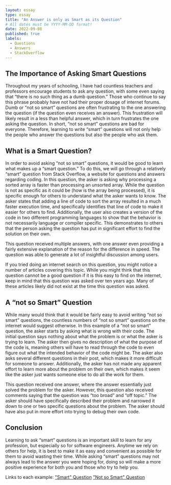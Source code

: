 ```yaml
---
layout: essay
type: essay
title: "An Answer is only as Smart as its Question"
# All dates must be YYYY-MM-DD format!
date: 2022-09-08
published: true
labels:
  - Questions
  - Answers
  - StackOverflow
---
```


## The Importance of Asking Smart Questions
 
Throughout my years of schooling, I have had countless teachers and professors encourage students to ask any question, with some even saying that “there is no such thing as a dumb question.” Those who continue to say this phrase probably have not had their proper dosage of internet forums. Dumb or “not so smart” questions are often frustrating to the one answering the question (if the question even receives an answer). This frustration will likely result in a less than helpful answer, which in turn frustrates the one asking the question. In short, “not so smart” questions are bad for everyone. Therefore, learning to write “smart” questions will not only help the people who answer the questions but also the people who ask them. 

## What is a Smart Question?

In order to avoid asking “not so smart” questions, it would be good to learn what makes up a “smart question.” To do this, we will go through a relatively “smart” question from Stack Overflow, a website for questions and answers regarding coding. In this question, the asker is asking why processing a sorted array is faster than processing an unsorted array. While the question is not as specific as it could be (how is the array being processed), it is specific enough for others to understand what the asker wants to know. The asker states that adding a line of code to sort the array resulted in a much faster execution time, and specifically identifies that line of code to make it easier for others to find. Additionally, the user also creates a version of the code in two different programming languages to show that the behavior is not necessarily language or compiler specific. This demonstrates to others that the person asking the question has put in significant effort to find the solution on their own. 

This question received multiple answers, with one answer even providing a fairly extensive explanation of the reason for the difference in speed. The question was able to generate a lot of insightful discussion among users. 

If you tried doing an internet search on this question, you might notice a number of articles covering this topic. While you might think that this question cannot be a good question if it is this easy to find on the internet, keep in mind that this question was asked over ten years ago. Many of these articles likely did not exist at the time this question was asked. 

## A “not so Smart” Question

While many would think that it would be fairly easy to avoid writing “not so smart” questions, the countless numbers of “not so smart” questions on the internet would suggest otherwise. In this example of a “not so smart” question, the asker starts by asking what is wrong with their code. The initial question says nothing about what the problem is or what the asker is trying to learn. The asker then gives no description of what the purpose of the code is, meaning others will have to read through the code to even figure out what the intended behavior of the code might be. The asker also asks several different questions in their post, which makes it more difficult for someone to answer. Additionally, the asker has not made any apparent effort to learn more about the problem on their own, which makes it seem like the asker just wants someone else to do all the work for them. 

This question received one answer, where the answer essentially just solved the problem for the asker. However, this question also received comments saying that the question was “too broad” and “off topic.” The asker should have specifically described their problem and narrowed it down to one or two specific questions about the problem. The asker should have also put in more effort into trying to debug their own code. 

## Conclusion

Learning to ask “smart” questions is an important skill to learn for any profession, but especially so for software engineers. Anytime we rely on others for help, it is best to make it as easy and convenient as possible for them to avoid wasting their time. While asking “smart” questions may not always lead to the answer you were hoping for, doing so will make a more positive experience for both you and those who try to help you. 

Links to each example: 
["Smart" Question](https://stackoverflow.com/questions/11227809/why-is-processing-a-sorted-array-faster-than-processing-an-unsorted-array)
["Not so Smart" Question](https://stackoverflow.com/questions/34472119/what-is-wrong-with-my-code-c-language)
